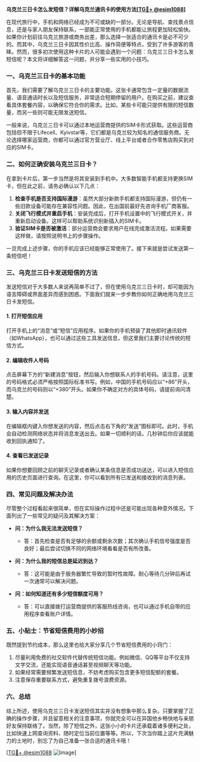 **乌克兰三日卡怎么发短信？详解乌克兰通讯卡的使用方法[[TG💪+ @esim1088](https://t.me/s/esim1088)]**

在现代旅行中，手机和网络已经成为不可或缺的一部分。无论是导航、查找景点信息，还是与家人朋友保持联系，一部能正常使用的手机都能让旅程更加轻松愉快。如果你计划前往乌克兰旅游或商务出差，那么选择一张适合的通讯卡是必不可少的。而其中，乌克兰三日卡因其性价比高、操作简便等特点，受到了许多游客的青睐。然而，很多初次使用这种卡片的人可能会遇到一个问题：乌克兰三日卡怎么发短信呢？本文将详细解答这一问题，并分享一些实用的小技巧。

### 一、乌克兰三日卡的基本功能

首先，我们需要了解乌克兰三日卡的主要功能。这张卡通常包含一定量的数据流量、语音通话时长以及短信服务，非常适合短期停留的用户。在购买之前，建议查看具体套餐内容，以确保它符合你的需求。比如，某些卡可能只提供有限的短信数量，而另一些则可能无限发送短信。

一般来说，乌克兰三日卡可以通过本地运营商提供的SIM卡形式获取。这些运营商包括但不限于Lifecell、Kyivstar等，它们都是乌克兰较为知名的通信服务商。无论选择哪家运营商，你都可以通过官方营业厅、线上平台或者合作零售店购买到对应的SIM卡。

### 二、如何正确安装乌克兰三日卡？

在拿到卡片后，第一步当然是将其安装到手机中。大多数智能手机都支持更换SIM卡，但在此之前，请务必确认以下几点：

1. **检查手机是否支持国际漫游**：虽然大部分新款手机都支持国际漫游，但仍有一些旧款设备可能存在兼容性问题。因此，在出国前最好先咨询手机厂商客服。
2. **关闭飞行模式并重启手机**：安装完成后，打开手机设置中的飞行模式开关，并重新启动设备。这样可以帮助系统识别新插入的SIM卡。
3. **验证SIM卡是否被激活**：部分运营商会要求用户在线完成激活流程。如果需要这样做，请按照说明书上的步骤操作。

一旦完成上述步骤，你的手机应该已经能够正常使用了。接下来就是尝试发送第一条短信吧！

### 三、乌克兰三日卡发送短信的方法

发送短信对于大多数人来说再简单不过了，但在使用乌克兰三日卡时，却可能因为语言障碍或界面差异而感到困惑。下面我们就来一步步教你如何正确地用乌克兰三日卡发短信。

#### 1. 打开短信应用
打开手机上的“消息”或“短信”应用程序。如果你的手机预装了其他即时通讯软件（如WhatsApp），也可以通过这些工具发送信息，但这里我们主要讨论传统的短信方式。

#### 2. 编辑收件人号码
点击屏幕下方的“新建消息”按钮，然后输入你想联系人的手机号码。请注意，这里的号码格式必须严格按照国际标准书写。例如，中国的手机号码应以“+86”开头，而乌克兰的号码则以“+380”开头。如果你不确定对方的具体号码，请提前询问清楚。

#### 3. 输入内容并发送
在编辑框内键入你想发送的内容，然后点击右下角的“发送”图标即可。此时，手机会自动检测网络状态并将消息发送出去。如果一切顺利的话，几秒钟后你应该就能收到回执通知了。

#### 4. 查看已发送记录
如果你想要回顾之前的聊天记录或者确认某条信息是否成功送达，可以进入短信应用的历史页面进行查询。在这里，你可以看到所有已发送和接收到的消息列表。

### 四、常见问题及解决办法

尽管整个过程看起来很简单，但在实际操作过程中还是可能出现各种意外情况。下面列出了一些常见的疑问及其解决方案：

- **问：为什么我无法发送短信？**
  - 答：首先检查是否有足够的余额或剩余次数；其次确认手机信号强度是否良好；最后尝试切换不同的网络环境看看是否有所改善。

- **问：为什么我的短信总是延迟到达？**
  - 答：这可能是由于服务器繁忙导致的暂时性故障。耐心等待几分钟后再试一次通常可以解决问题。

- **问：如何知道还有多少短信额度可用？**
  - 答：可以直接拨打运营商提供的客服热线咨询，也可以通过手机自带的应用程序查看账户详情。

### 五、小贴士：节省短信费用的小妙招

既然提到节约成本，那么这里也给大家分享几个节省短信费用的小窍门：

1. 尽量利用免费的社交软件代替传统短信功能。例如微信、QQ等平台不仅支持文字交流，还能实现语音通话甚至视频聊天等功能。
2. 如果经常需要频繁发送短信息，不妨考虑购买包含更多短信配额的套餐。
3. 注意保存重要联系方式，避免重复拨号浪费资源。

### 六、总结

综上所述，使用乌克兰三日卡发送短信其实并没有想象中那么复杂。只要掌握了正确的操作步骤，并且留意相关的注意事项，你就完全可以在异国他乡畅快地与亲朋好友保持联络了。当然，除了短信之外，这张小小的卡片还承载着诸多便利之处，比如快速上网查询资料、随时定位当前位置等等。所以，下次当你踏上这片充满魅力的土地时，别忘了为自己准备一张合适的通讯卡哦！

[[TG💪+ @esim1088](https://t.me/s/esim1088) ![Image](https://i.postimg.cc/4NQfJmqS/Snipaste-2025-05-13-00-14-12.png)]